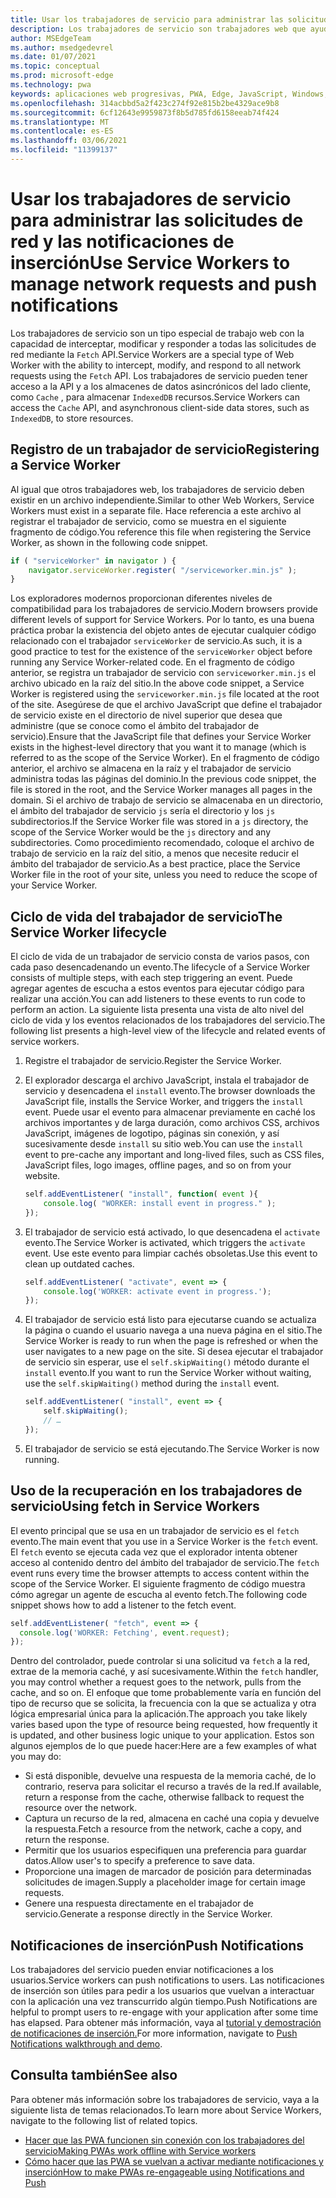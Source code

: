 ```yaml
---
title: Usar los trabajadores de servicio para administrar las solicitudes de red y las notificaciones de inserción
description: Los trabajadores de servicio son trabajadores web que ayudan a mejorar el rendimiento, responder a diferentes condiciones de red y aumentar la conectividad con la aplicación web.
author: MSEdgeTeam
ms.author: msedgedevrel
ms.date: 01/07/2021
ms.topic: conceptual
ms.prod: microsoft-edge
ms.technology: pwa
keywords: aplicaciones web progresivas, PWA, Edge, JavaScript, Windows, UWP, Microsoft Store
ms.openlocfilehash: 314acbbd5a2f423c274f92e815b2be4329ace9b8
ms.sourcegitcommit: 6cf12643e9959873f8b5d785fd6158eeab74f424
ms.translationtype: MT
ms.contentlocale: es-ES
ms.lasthandoff: 03/06/2021
ms.locfileid: "11399137"
---
```

# <a name="use-service-workers-to-manage-network-requests-and-push-notifications"></a><span data-ttu-id="cba77-104">Usar los trabajadores de servicio para administrar las solicitudes de red y las notificaciones de inserción</span><span class="sxs-lookup"><span data-stu-id="cba77-104">Use Service Workers to manage network requests and push notifications</span></span>

<span data-ttu-id="cba77-105">Los trabajadores de servicio son un tipo especial de trabajo web con la capacidad de interceptar, modificar y responder a todas las solicitudes de red mediante la `Fetch` API.</span><span class="sxs-lookup"><span data-stu-id="cba77-105">Service Workers are a special type of Web Worker with the ability to intercept, modify, and respond to all network requests using the `Fetch` API.</span></span>  <span data-ttu-id="cba77-106">Los trabajadores de servicio pueden tener acceso a la API y a los almacenes de datos asincrónicos del lado cliente, como `Cache` , para almacenar `IndexedDB` recursos.</span><span class="sxs-lookup"><span data-stu-id="cba77-106">Service Workers can access the `Cache` API, and asynchronous client-side data stores, such as `IndexedDB`, to store resources.</span></span>  

## <a name="registering-a-service-worker"></a><span data-ttu-id="cba77-107">Registro de un trabajador de servicio</span><span class="sxs-lookup"><span data-stu-id="cba77-107">Registering a Service Worker</span></span>  

<span data-ttu-id="cba77-108">Al igual que otros trabajadores web, los trabajadores de servicio deben existir en un archivo independiente.</span><span class="sxs-lookup"><span data-stu-id="cba77-108">Similar to other Web Workers, Service Workers must exist in a separate file.</span></span> <span data-ttu-id="cba77-109">Hace referencia a este archivo al registrar el trabajador de servicio, como se muestra en el siguiente fragmento de código.</span><span class="sxs-lookup"><span data-stu-id="cba77-109">You reference this file when registering the Service Worker, as shown in the following code snippet.</span></span>  

```javascript
if ( "serviceWorker" in navigator ) {
    navigator.serviceWorker.register( "/serviceworker.min.js" );
}
```  

<span data-ttu-id="cba77-110">Los exploradores modernos proporcionan diferentes niveles de compatibilidad para los trabajadores de servicio.</span><span class="sxs-lookup"><span data-stu-id="cba77-110">Modern browsers provide different levels of support for Service Workers.</span></span> <span data-ttu-id="cba77-111">Por lo tanto, es una buena práctica probar la existencia del objeto antes de ejecutar cualquier código relacionado con el trabajador `serviceWorker` de servicio.</span><span class="sxs-lookup"><span data-stu-id="cba77-111">As such, it is a good practice to test for the existence of the `serviceWorker` object before running any Service Worker-related code.</span></span> <span data-ttu-id="cba77-112">En el fragmento de código anterior, se registra un trabajador de servicio con `serviceworker.min.js` el archivo ubicado en la raíz del sitio.</span><span class="sxs-lookup"><span data-stu-id="cba77-112">In the above code snippet, a Service Worker is registered using the `serviceworker.min.js` file located at the root of the site.</span></span> <span data-ttu-id="cba77-113">Asegúrese de que el archivo JavaScript que define el trabajador de servicio existe en el directorio de nivel superior que desea que administre \(que se conoce como el ámbito del trabajador de servicio\).</span><span class="sxs-lookup"><span data-stu-id="cba77-113">Ensure that the JavaScript file that defines your Service Worker exists in the highest-level directory that you want it to manage \(which is referred to as the scope of the Service Worker\).</span></span>  <span data-ttu-id="cba77-114">En el fragmento de código anterior, el archivo se almacena en la raíz y el trabajador de servicio administra todas las páginas del dominio.</span><span class="sxs-lookup"><span data-stu-id="cba77-114">In the previous code snippet, the file is stored in the root, and the Service Worker manages all pages in the domain.</span></span> <span data-ttu-id="cba77-115">Si el archivo de trabajo de servicio se almacenaba en un directorio, el ámbito del trabajador de servicio `js` sería el directorio y los `js` subdirectorios.</span><span class="sxs-lookup"><span data-stu-id="cba77-115">If the Service Worker file was stored in a `js` directory, the scope of the Service Worker would be the `js` directory and any subdirectories.</span></span>  <span data-ttu-id="cba77-116">Como procedimiento recomendado, coloque el archivo de trabajo de servicio en la raíz del sitio, a menos que necesite reducir el ámbito del trabajador de servicio.</span><span class="sxs-lookup"><span data-stu-id="cba77-116">As a best practice, place the Service Worker file in the root of your site, unless you need to reduce the scope of your Service Worker.</span></span>  

## <a name="the-service-worker-lifecycle"></a><span data-ttu-id="cba77-117">Ciclo de vida del trabajador de servicio</span><span class="sxs-lookup"><span data-stu-id="cba77-117">The Service Worker lifecycle</span></span>  

<span data-ttu-id="cba77-118">El ciclo de vida de un trabajador de servicio consta de varios pasos, con cada paso desencadenando un evento.</span><span class="sxs-lookup"><span data-stu-id="cba77-118">The lifecycle of a Service Worker consists of multiple steps, with each step triggering an event.</span></span> <span data-ttu-id="cba77-119">Puede agregar agentes de escucha a estos eventos para ejecutar código para realizar una acción.</span><span class="sxs-lookup"><span data-stu-id="cba77-119">You can add listeners to these events to run code to perform an action.</span></span> <span data-ttu-id="cba77-120">La siguiente lista presenta una vista de alto nivel del ciclo de vida y los eventos relacionados de los trabajadores del servicio.</span><span class="sxs-lookup"><span data-stu-id="cba77-120">The following list presents a high-level view of the lifecycle and related events of service workers.</span></span> 

1.  <span data-ttu-id="cba77-121">Registre el trabajador de servicio.</span><span class="sxs-lookup"><span data-stu-id="cba77-121">Register the Service Worker.</span></span>  
1.  <span data-ttu-id="cba77-122">El explorador descarga el archivo JavaScript, instala el trabajador de servicio y desencadena el `install` evento.</span><span class="sxs-lookup"><span data-stu-id="cba77-122">The browser downloads the JavaScript file, installs the Service Worker, and triggers the `install` event.</span></span> <span data-ttu-id="cba77-123">Puede usar el evento para almacenar previamente en caché los archivos importantes y de larga duración, como archivos CSS, archivos JavaScript, imágenes de logotipo, páginas sin conexión, y así sucesivamente desde `install` su sitio web.</span><span class="sxs-lookup"><span data-stu-id="cba77-123">You can use the `install` event to pre-cache any important and long-lived files, such as CSS files, JavaScript files, logo images, offline pages, and so on from your website.</span></span>  
    
    ```javascript
    self.addEventListener( "install", function( event ){
        console.log( "WORKER: install event in progress." );
    });
    ```  
    
1.  <span data-ttu-id="cba77-124">El trabajador de servicio está activado, lo que desencadena el `activate` evento.</span><span class="sxs-lookup"><span data-stu-id="cba77-124">The Service Worker is activated, which triggers the `activate` event.</span></span>  <span data-ttu-id="cba77-125">Use este evento para limpiar cachés obsoletas.</span><span class="sxs-lookup"><span data-stu-id="cba77-125">Use this event to clean up outdated caches.</span></span>  
    
    ```javascript
    self.addEventListener( "activate", event => {
        console.log('WORKER: activate event in progress.');
    });
    ```  
    
1.  <span data-ttu-id="cba77-126">El trabajador de servicio está listo para ejecutarse cuando se actualiza la página o cuando el usuario navega a una nueva página en el sitio.</span><span class="sxs-lookup"><span data-stu-id="cba77-126">The Service Worker is ready to run when the page is refreshed or when the user navigates to a new page on the site.</span></span> <span data-ttu-id="cba77-127">Si desea ejecutar el trabajador de servicio sin esperar, use el `self.skipWaiting()` método durante el `install` evento.</span><span class="sxs-lookup"><span data-stu-id="cba77-127">If you want to run the Service Worker without waiting, use the `self.skipWaiting()` method during the `install` event.</span></span>  
    
    ```javascript
    self.addEventListener( "install", event => {
        self.skipWaiting();
        // …
    });
    ```
    
1.  <span data-ttu-id="cba77-128">El trabajador de servicio se está ejecutando.</span><span class="sxs-lookup"><span data-stu-id="cba77-128">The Service Worker is now running.</span></span>     
    
## <a name="using-fetch-in-service-workers"></a><span data-ttu-id="cba77-129">Uso de la recuperación en los trabajadores de servicio</span><span class="sxs-lookup"><span data-stu-id="cba77-129">Using fetch in Service Workers</span></span>  

<span data-ttu-id="cba77-130">El evento principal que se usa en un trabajador de servicio es el `fetch` evento.</span><span class="sxs-lookup"><span data-stu-id="cba77-130">The main event that you use in a Service Worker is the `fetch` event.</span></span>  <span data-ttu-id="cba77-131">El `fetch` evento se ejecuta cada vez que el explorador intenta obtener acceso al contenido dentro del ámbito del trabajador de servicio.</span><span class="sxs-lookup"><span data-stu-id="cba77-131">The `fetch` event runs every time the browser attempts to access content within the scope of the Service Worker.</span></span> <span data-ttu-id="cba77-132">El siguiente fragmento de código muestra cómo agregar un agente de escucha al evento fetch.</span><span class="sxs-lookup"><span data-stu-id="cba77-132">The following code snippet shows how to add a listener to the fetch event.</span></span>  

```javascript
self.addEventListener( "fetch", event => {
  console.log('WORKER: Fetching', event.request);
});
```  

<span data-ttu-id="cba77-133">Dentro del controlador, puede controlar si una solicitud va `fetch` a la red, extrae de la memoria caché, y así sucesivamente.</span><span class="sxs-lookup"><span data-stu-id="cba77-133">Within the `fetch` handler, you may control whether a request goes to the network, pulls from the cache, and so on.</span></span>  <span data-ttu-id="cba77-134">El enfoque que tome probablemente varía en función del tipo de recurso que se solicita, la frecuencia con la que se actualiza y otra lógica empresarial única para la aplicación.</span><span class="sxs-lookup"><span data-stu-id="cba77-134">The approach you take likely varies based upon the type of resource being requested, how frequently it is updated, and other business logic unique to your application.</span></span>  <span data-ttu-id="cba77-135">Estos son algunos ejemplos de lo que puede hacer:</span><span class="sxs-lookup"><span data-stu-id="cba77-135">Here are a few examples of what you may do:</span></span>  

*   <span data-ttu-id="cba77-136">Si está disponible, devuelve una respuesta de la memoria caché, de lo contrario, reserva para solicitar el recurso a través de la red.</span><span class="sxs-lookup"><span data-stu-id="cba77-136">If available, return a response from the cache, otherwise fallback to request the resource over the network.</span></span>  
*   <span data-ttu-id="cba77-137">Captura un recurso de la red, almacena en caché una copia y devuelve la respuesta.</span><span class="sxs-lookup"><span data-stu-id="cba77-137">Fetch a resource from the network, cache a copy, and return the response.</span></span>
*   <span data-ttu-id="cba77-138">Permitir que los usuarios especifiquen una preferencia para guardar datos.</span><span class="sxs-lookup"><span data-stu-id="cba77-138">Allow user's to specify a preference to save data.</span></span> 
*   <span data-ttu-id="cba77-139">Proporcione una imagen de marcador de posición para determinadas solicitudes de imagen.</span><span class="sxs-lookup"><span data-stu-id="cba77-139">Supply a placeholder image for certain image requests.</span></span>  
*   <span data-ttu-id="cba77-140">Genere una respuesta directamente en el trabajador de servicio.</span><span class="sxs-lookup"><span data-stu-id="cba77-140">Generate a response directly in the Service Worker.</span></span>  
    
## <a name="push-notifications"></a><span data-ttu-id="cba77-141">Notificaciones de inserción</span><span class="sxs-lookup"><span data-stu-id="cba77-141">Push Notifications</span></span>  

<span data-ttu-id="cba77-142">Los trabajadores del servicio pueden enviar notificaciones a los usuarios.</span><span class="sxs-lookup"><span data-stu-id="cba77-142">Service workers can push notifications to users.</span></span> <span data-ttu-id="cba77-143">Las notificaciones de inserción son útiles para pedir a los usuarios que vuelvan a interactuar con la aplicación una vez transcurrido algún tiempo.</span><span class="sxs-lookup"><span data-stu-id="cba77-143">Push Notifications are helpful to prompt users to re-engage with your application after some time has elapsed.</span></span> <span data-ttu-id="cba77-144">Para obtener más información, vaya al [tutorial y demostración de notificaciones de inserción.][AzurewebsitesWebpushdemo]</span><span class="sxs-lookup"><span data-stu-id="cba77-144">For more information, navigate to [Push Notifications walkthrough and demo][AzurewebsitesWebpushdemo].</span></span>  

## <a name="see-also"></a><span data-ttu-id="cba77-145">Consulta también</span><span class="sxs-lookup"><span data-stu-id="cba77-145">See also</span></span>  

<span data-ttu-id="cba77-146">Para obtener más información sobre los trabajadores de servicio, vaya a la siguiente lista de temas relacionados.</span><span class="sxs-lookup"><span data-stu-id="cba77-146">To learn more about Service Workers, navigate to the following list of related topics.</span></span>  

*   [<span data-ttu-id="cba77-147">Hacer que las PWA funcionen sin conexión con los trabajadores del servicio</span><span class="sxs-lookup"><span data-stu-id="cba77-147">Making PWAs work offline with Service workers</span></span>][MDNPwasMakingOfflineServiceWorkers]  
*   [<span data-ttu-id="cba77-148">Cómo hacer que las PWA se vuelvan a activar mediante notificaciones y inserción</span><span class="sxs-lookup"><span data-stu-id="cba77-148">How to make PWAs re-engageable using Notifications and Push</span></span>][MDNPwasMakeReengageablesingNotificationsPush]  
    
<!-- links -->  

[AzurewebsitesWebpushdemo]: https://webpushdemo.azurewebsites.net "Notificaciones de inserción web |  Microsoft Edge Demos"  

[MDNPwasMakingOfflineServiceWorkers]: https://developer.mozilla.org/docs/Web/Progressive_web_apps/Offline_Service_workers "Hacer que las PWA funcionen sin conexión con los trabajadores de servicio: pwas | MDN"  
[MDNPwasMakeReengageablesingNotificationsPush]: https://developer.mozilla.org/docs/Web/Progressive_web_apps/Re-engageable_Notifications_Push "Cómo hacer que las PWA vuelvan a interactuar con notificaciones e inserción: pwas | MDN"  
